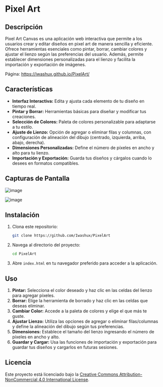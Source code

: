 # Pixel Art

## Descripción

Pixel Art Canvas es una aplicación web interactiva que permite a los usuarios crear y editar diseños en pixel art de manera sencilla y eficiente. Ofrece herramientas esenciales como pintar, borrar, cambiar colores y ajustar el lienzo según las preferencias del usuario. Además, permite establecer dimensiones personalizadas para el lienzo y facilita la importación y exportación de imágenes.

Página: https://iwashux.github.io/PixelArt/

## Características

- **Interfaz Interactiva:** Edita y ajusta cada elemento de tu diseño en tiempo real.
- **Pintar y Borrar:** Herramientas básicas para diseñar y modificar tus creaciones.
- **Selección de Colores:** Paleta de colores personalizable para adaptarse a tu estilo.
- **Ajuste de Lienzo:** Opción de agregar o eliminar filas y columnas, con configuración de alineación del dibujo (centrado, izquierda, arriba, abajo, derecha).
- **Dimensiones Personalizadas:** Define el número de píxeles en ancho y alto para tu lienzo.
- **Importación y Exportación:** Guarda tus diseños y cárgalos cuando lo desees en formatos compatibles.

## Capturas de Pantalla

![image](https://github.com/user-attachments/assets/7cc1f9a9-da75-446f-a96a-8161a5adbfe4)

![image](https://github.com/user-attachments/assets/68d964a8-3b8d-48ab-961e-e81b48b142d6)

## Instalación

1. Clona este repositorio:
   ```bash
   git clone https://github.com/Iwashux/PixelArt
   ```
2. Navega al directorio del proyecto:
   ```bash
   cd PixelArt
   ```
3. Abre `index.html` en tu navegador preferido para acceder a la aplicación.

## Uso

1. **Pintar:** Selecciona el color deseado y haz clic en las celdas del lienzo para agregar píxeles.
2. **Borrar:** Elige la herramienta de borrado y haz clic en las celdas que deseas eliminar.
3. **Cambiar Color:** Accede a la paleta de colores y elige el que más te guste.
4. **Ajustar Lienzo:** Utiliza las opciones de agregar o eliminar filas/columnas y define la alineación del dibujo según tus preferencias.
5. **Dimensiones:** Establece el tamaño del lienzo ingresando el número de píxeles en ancho y alto.
6. **Guardar y Cargar:** Usa las funciones de importación y exportación para guardar tus diseños y cargarlos en futuras sesiones.

## Licencia

Este proyecto está licenciado bajo la [Creative Commons Attribution-NonCommercial 4.0 International License](LICENSE).
